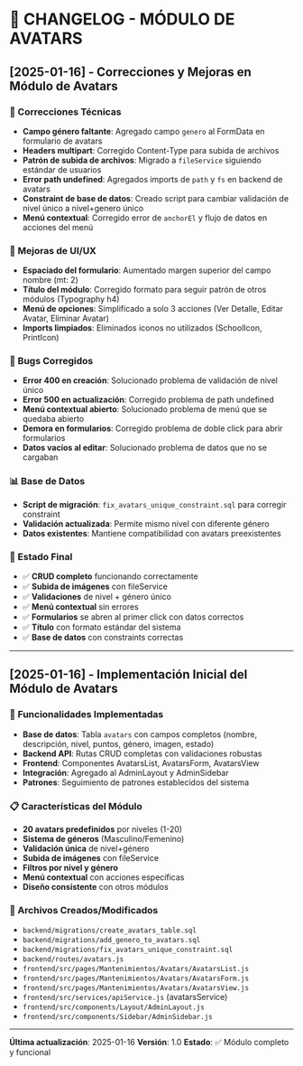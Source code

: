 # 📝 CHANGELOG - MÓDULO DE AVATARS

## [2025-01-16] - Correcciones y Mejoras en Módulo de Avatars

### 🔧 Correcciones Técnicas

- **Campo género faltante**: Agregado campo `genero` al FormData en formulario de avatars
- **Headers multipart**: Corregido Content-Type para subida de archivos
- **Patrón de subida de archivos**: Migrado a `fileService` siguiendo estándar de usuarios
- **Error path undefined**: Agregados imports de `path` y `fs` en backend de avatars
- **Constraint de base de datos**: Creado script para cambiar validación de nivel único a nivel+genero único
- **Menú contextual**: Corregido error de `anchorEl` y flujo de datos en acciones del menú

### 🎨 Mejoras de UI/UX

- **Espaciado del formulario**: Aumentado margen superior del campo nombre (mt: 2)
- **Título del módulo**: Corregido formato para seguir patrón de otros módulos (Typography h4)
- **Menú de opciones**: Simplificado a solo 3 acciones (Ver Detalle, Editar Avatar, Eliminar Avatar)
- **Imports limpiados**: Eliminados iconos no utilizados (SchoolIcon, PrintIcon)

### 🐞 Bugs Corregidos

- **Error 400 en creación**: Solucionado problema de validación de nivel único
- **Error 500 en actualización**: Corregido problema de path undefined
- **Menú contextual abierto**: Solucionado problema de menú que se quedaba abierto
- **Demora en formularios**: Corregido problema de doble click para abrir formularios
- **Datos vacíos al editar**: Solucionado problema de datos que no se cargaban

### 📊 Base de Datos

- **Script de migración**: `fix_avatars_unique_constraint.sql` para corregir constraint
- **Validación actualizada**: Permite mismo nivel con diferente género
- **Datos existentes**: Mantiene compatibilidad con avatars preexistentes

### 🎯 Estado Final

- ✅ **CRUD completo** funcionando correctamente
- ✅ **Subida de imágenes** con fileService
- ✅ **Validaciones** de nivel + género único
- ✅ **Menú contextual** sin errores
- ✅ **Formularios** se abren al primer click con datos correctos
- ✅ **Título** con formato estándar del sistema
- ✅ **Base de datos** con constraints correctas

---

## [2025-01-16] - Implementación Inicial del Módulo de Avatars

### 🚀 Funcionalidades Implementadas

- **Base de datos**: Tabla `avatars` con campos completos (nombre, descripción, nivel, puntos, género, imagen, estado)
- **Backend API**: Rutas CRUD completas con validaciones robustas
- **Frontend**: Componentes AvatarsList, AvatarsForm, AvatarsView
- **Integración**: Agregado al AdminLayout y AdminSidebar
- **Patrones**: Seguimiento de patrones establecidos del sistema

### 📋 Características del Módulo

- **20 avatars predefinidos** por niveles (1-20)
- **Sistema de géneros** (Masculino/Femenino)
- **Validación única** de nivel+género
- **Subida de imágenes** con fileService
- **Filtros por nivel y género**
- **Menú contextual** con acciones específicas
- **Diseño consistente** con otros módulos

### 🔗 Archivos Creados/Modificados

- `backend/migrations/create_avatars_table.sql`
- `backend/migrations/add_genero_to_avatars.sql`
- `backend/migrations/fix_avatars_unique_constraint.sql`
- `backend/routes/avatars.js`
- `frontend/src/pages/Mantenimientos/Avatars/AvatarsList.js`
- `frontend/src/pages/Mantenimientos/Avatars/AvatarsForm.js`
- `frontend/src/pages/Mantenimientos/Avatars/AvatarsView.js`
- `frontend/src/services/apiService.js` (avatarsService)
- `frontend/src/components/Layout/AdminLayout.js`
- `frontend/src/components/Sidebar/AdminSidebar.js`

---

**Última actualización**: 2025-01-16
**Versión**: 1.0
**Estado**: ✅ Módulo completo y funcional
